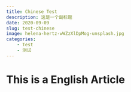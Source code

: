```yaml
---
title: Chinese Test
description: 这是一个副标题
date: 2020-09-09
slug: test-chinese
image: helena-hertz-wWZzXlDpMog-unsplash.jpg
categories:
    - Test
    - 测试
---
```


# This is a English Article